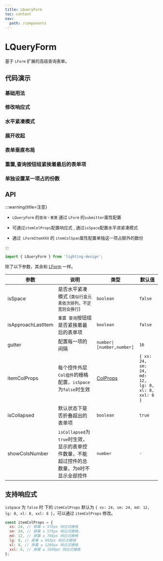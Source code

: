 ```yaml
---
title: LQueryForm
toc: content
nav:
  path: /components
---
```


# LQueryForm

基于 `LForm` 扩展的高级查询表单。

## 代码演示

### 基础用法

<code src='./demos/Demo1.tsx'></code>

### 修改响应式

<code src='./demos/Demo5.tsx'></code>

### 水平紧凑模式

<code src='./demos/Demo2.tsx'></code>

### 展开收起

<code src='./demos/Demo3.tsx'></code>

### 表单垂直布局

<code src='./demos/Demo4.tsx'></code>

### 重置,查询按钮组紧挨着最后的表单项

<code src='./demos/Demo6.tsx'></code>

### 单独设置某一项占的份数

<code src='./demos/Demo7.tsx'></code>

## API

:::warning{title=注意}

- `LQueryForm` 的`查询丶重置` 通过 `LForm` 的`submitter`属性配置

- 可通过`itemColProps`配置响应式 , 通过`isSpace`配置水平进紧凑模式

- 通过` LFormItemXXX` 的 `itemColSpan`属性配置单独这一项占额外的数份

:::

```ts
import { LQueryForm } from 'lighting-design';
```

除了以下参数，其余和 [LForm](/components/form#api) 一样。

| 参数               | 说明                                                                                         | 类型                                                   | 默认值                                             |
| ------------------ | -------------------------------------------------------------------------------------------- | ------------------------------------------------------ | -------------------------------------------------- |
| isSpace            | 是否水平紧凑模式 (`类似行盒元素依次排列，不足宽则会换行`)                                    | `boolean`                                              | `false`                                            |
| isApproachLastItem | `重置 查询`按钮组是否紧挨着最后的表单项                                                      | `boolean`                                              | `false`                                            |
| gutter             | 配置每一项的间隔                                                                             | `number\|[number,number]`                              | `16`                                               |
| itemColProps       | 每个控件外层`Col组件`的栅格配置，`isSpace`为`false`时生效                                    | [ColProps](https://ant.design/components/grid-cn/#col) | `{ xs: 24, sm: 24, md: 12, lg: 8, xl: 8, xxl: 6 }` |
| isCollapsed        | 默认状态下是否折叠超出的表单项                                                               | `boolean`                                              | `true`                                             |
| showColsNumber     | `isCollapsed`为`true`时生效，显示的表单控件数量，不能超过控件的总数量，为`0`时不显示全部控件 | `number`                                               | `-`                                                |

## 支持响应式

`isSpace` 为 `false` 时 下的 `itemColProps` 默认为 `{ xs: 24, sm: 24, md: 12, lg: 8, xl: 8, xxl: 6 }`，可以通过 `itemColProps` 修改。

```js
const itemColProps = {
  xs: 24, // 屏幕 < 576px 响应式栅格
  sm: 24, // 屏幕 ≥ 576px 响应式栅格，
  md: 12, // 屏幕 ≥ 768px 响应式栅格
  lg: 8, // 屏幕 ≥ 992px 响应式栅格
  xl: 8, // 屏幕 ≥ 1200px 响应式栅格
  xxl: 6, // 屏幕 ≥ 1600px 响应式栅格
};
```
